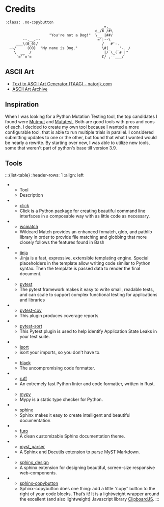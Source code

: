 # Credits

```{code-block} text
:class: .no-copybutton
                                            _=,_
                                         o_/6 /#\
                    "You're not a Dog!"	 \__ |##/
        --.__.--                          ='|--\
     ___\(0_0)/                             /   #'-.
  ~~/     (OO)  "My name is Dog."           \#|_   _'-. /
    \  __  /                                 |/ \_( # |"
     `='`='=                                C/ ,--___/
 ```

## ASCII Art

* [Text to ASCII Art Generator (TAAG) - patorjk.com](https://patorjk.com/software/taag/)
* [ASCII Art Archive](https://www.asciiart.eu/)

## Inspiration

When I was looking for a Python Mutation Testing tool, the top candidates I found were [Mutmut](https://mutmut.readthedocs.io) and [Mutatest](https://mutatest.readthedocs.io/).  Both are good tools with pros and cons of each.  I decided to create my own tool because I wanted a more configurable tool, that is able to run multiple trials in parallel.  I considered submitting updates to one or the other, but found that what I wanted would be nearly a rewrite.  By starting over new, I was able to utilize new tools, some that weren't part of python's base till version 3.9.

## Tools

:::{list-table}
:header-rows: 1
:align: left

* - Tool
  - Description
* - [click](https://click.palletsprojects.com/)
  - Click is a Python package for creating beautiful command line interfaces in a composable way with as little code as necessary.
* - [wcmatch](https://facelessuser.github.io/wcmatch/)
  - Wildcard Match provides an enhanced fnmatch, glob, and pathlib library in order to provide file matching and globbing that more closely follows the features found in Bash
* - [jinja](https://jinja.palletsprojects.com/)
  - Jinja is a fast, expressive, extensible templating engine. Special placeholders in the template allow writing code similar to Python syntax. Then the template is passed data to render the final document.
* - [pytest](https://docs.pytest.org/)
  - The pytest framework makes it easy to write small, readable tests, and can scale to support complex functional testing for applications and libraries
* - [pytest-cov](https://pytest-cov.readthedocs.io/)
  - This plugin produces coverage reports.
* - [pytest-sort](https://pytest-sort.readthedocs.io/)
  - This Pytest plugin is used to help identify Application State Leaks in your test suite.
* - [isort](https://pycqa.github.io/isort/)
  - isort your imports, so you don't have to.
* - [black](https://black.readthedocs.io/)
  - The uncompromising code formatter.
* - [ruff](https://docs.astral.sh/ruff/)
  - An extremely fast Python linter and code formatter, written in Rust.
* - [mypy](https://mypy.readthedocs.io/)
  - Mypy is a static type checker for Python.
* - [sphinx](https://www.sphinx-doc.org/)
  - Sphinx makes it easy to create intelligent and beautiful documentation.
* - [furo](https://pradyunsg.me/furo/)
  - A clean customizable Sphinx documentation theme.
* - [myst_parser](https://myst-parser.readthedocs.io/)
  - A Sphinx and Docutils extension to parse MyST Markdown.
* - [sphinx_design](https://sphinx-design.readthedocs.io/)
  - A sphinx extension for designing beautiful, screen-size responsive web-components.
* - [sphinx-copybutton](https://sphinx-copybutton.readthedocs.io/)
  - Sphinx-copybutton does one thing: add a little “copy” button to the right of your code blocks. That’s it! It is a lightweight wrapper around the excellent (and also lightweight) Javascript library [ClipboardJS](https://clipboardjs.com/).
:::